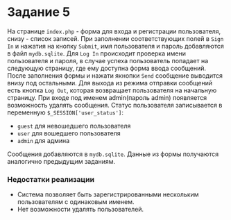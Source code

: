 # Задание 5

На странице ```index.php``` - форма для входа и регистрации пользователя, снизу - список записей. При заполнении соответствующих полей в ```Sign In``` и нажатия на кнопку ```Submit```, имя пользователя и пароль добавляются в файл ```mydb.sqlite```. Для ```Log In``` происходит проверка имени пользователя и пароля, в случае успеха пользователь попадает на следующую страницу, где ему доступна форма ввода сообщений. После заполнения формы и нажати якнопки ```Send``` сообщение выводится внизу под остальными. Для выхода из режима отправки сообщений есть кнопка ```Log Out```, которая возвращает пользователя на начальную страницу. При входе под именем admin(пароль admin) появляется возможность удалять сообщения. Статус пользователя записывается в переменную ```$_SESSION['user_status']```:
* ```guest``` для невошедшего пользователя
* ```user``` для вошедшего пользователя
* ```admin``` для админа

Сообщения добавляются в ```mydb.sqlite```.  Данные из формы получаются аналогично предыдущим заданиям.

### Недостатки реализации

* Система позволяет быть зарегистрированными нескольким пользователям с одинаковым именем.
* Нет возможности удалять пользователей.